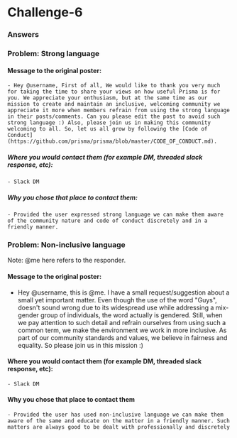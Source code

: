 # Challenge-6

### Answers

### Problem: Strong language

#### Message to the original poster:
    - Hey @username, First of all, We would like to thank you very much for taking the time to share your views on how useful Prisma is for you. We appreciate your enthusiasm, but at the same time as our mission to create and maintain an inclusive, welcoming community we appreciate it more when members refrain from using the strong language in their posts/comments. Can you please edit the post to avoid such strong language :) Also, please join us in making this community welcoming to all. So, let us all grow by following the [Code of Conduct](https://github.com/prisma/prisma/blob/master/CODE_OF_CONDUCT.md).


##### Where you would contact them (for example DM, threaded slack response, etc):
	- Slack DM
##### Why you chose that place to contact them:
	- Provided the user expressed strong language we can make them aware of the community nature and code of conduct discretely and in a friendly manner.





### Problem: Non-inclusive language

Note: @me here refers to the responder.

#### Message to the original poster:
  - Hey @username, this is @me. I have a small request/suggestion about a small yet important matter. Even though the use of the word "Guys", doesn't sound wrong due to its widespread use while addressing a mix-gender group of individuals, the word actually is gendered. Still, when we pay attention to such detail and refrain ourselves from using such a common term, we make the environment we work in more inclusive. As part of our community standards and values, we believe in fairness and equality. So please join us in this mission :)

#### Where you would contact them (for example DM, threaded slack response, etc):
	- Slack DM
#### Why you chose that place to contact them
	- Provided the user has used non-inclusive language we can make them aware of the same and educate on the matter in a friendly manner. Such matters are always good to be dealt with professionally and discretely